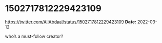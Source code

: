 # 1502717812229423109
https://twitter.com/AliAbdaal/status/1502717812229423109
**Date:** 2022-03-12

who’s a must-follow creator?
